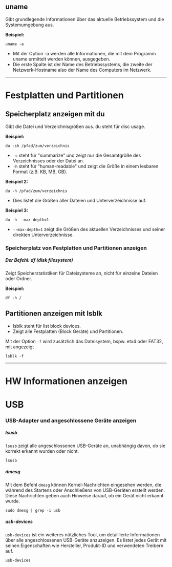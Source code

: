 
## uname

Gibt grundlegende Informationen über das aktuelle Betriebssystem und die Systemumgebung aus.

**Beispiel:** 

```shell
uname -a
```

- Mit der Option -a werden alle Informationen, die mit dem Programm uname ermittelt werden können, ausgegeben.
- Die erste Spalte ist der Name des Betriebssystems, die zweite der Netzwerk-Hostname also der Name des Computers im Netzwerk.

---

# Festplatten und Partitionen

## Speicherplatz anzeigen mit du

Gibt die Datei und Verzeichnisgrößen aus. du steht für disc usage.

**Beispiel:**

```shell
du -sh /pfad/zum/verzeichnis
```

- `-s` steht für "summarize" und zeigt nur die Gesamtgröße des Verzeichnisses oder der Datei an.
- `-h` steht für "human-readable" und zeigt die Größe in einem lesbaren Format (z.B. KB, MB, GB).

**Beispiel 2:**

```shell
du -h /pfad/zum/verzeichnis
```

- Dies listet die Größen aller Dateien und Unterverzeichnisse auf.

**Beispiel 3:**

```shell
du -h --max-depth=1
```

- `--max-depth=1` zeigt die Größen des aktuellen Verzeichnisses und seiner direkten Unterverzeichnisse.

### Speicherplatz von Festplatten und Partitionen anzeigen

##### Der Befehl: df (disk filesystem)

Zeigt Speicherstatistiken für Dateisysteme an, nicht für einzelne Dateien oder Ordner.

**Beispiel:**

```shell
df -h /
```
	
## Partitionen anzeigen mit lsblk

- lsblk steht für list block devices.
- Zeigt alle Festplatten (Block Geräte) und Partitionen.

Mit der Option `-f` wird zusätzlich das Dateisystem, bspw. etx4 oder FAT32, mit angezeigt
```shell
lsblk -f
```


---


# HW Informationen anzeigen


# USB

### USB-Adapter und angeschlossene Geräte anzeigen

##### lsusb

`lsusb` zeigt alle angeschlossenen USB-Geräte an, unabhängig davon, ob sie korrekt erkannt wurden oder nicht.

```shell
lsusb
```

##### dmesg

Mit dem Befehl `dmesg` können Kernel-Nachrichten eingesehen werden, die während des Startens oder Anschließens von USB-Geräten erstellt werden. Diese Nachrichten geben auch Hinweise darauf, ob ein Gerät nicht erkannt wurde.

```shell
sudo dmesg | grep -i usb
```

##### usb-devices

`usb-devices` ist ein weiteres nützliches Tool, um detaillierte Informationen über alle angeschlossenen USB-Geräte anzuzeigen. Es listet jedes Gerät mit seinen Eigenschaften wie Hersteller, Produkt-ID und verwendeten Treibern auf.

```shell
usb-devices
```

